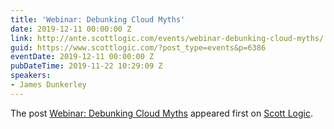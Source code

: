 ```yaml
---
title: 'Webinar: Debunking Cloud Myths'
date: 2019-12-11 00:00:00 Z
link: http://ante.scottlogic.com/events/webinar-debunking-cloud-myths/
guid: https://www.scottlogic.com/?post_type=events&p=6386
eventDate: 2019-12-11 00:00:00 Z
pubDateTime: 2019-11-22 10:29:09 Z
speakers:
- James Dunkerley
---
```


<p>The post <a rel="nofollow" href="http://ante.scottlogic.com/events/webinar-debunking-cloud-myths/">Webinar: Debunking Cloud Myths</a> appeared first on <a rel="nofollow" href="http://ante.scottlogic.com">Scott Logic</a>.</p>